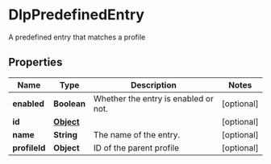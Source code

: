 

# DlpPredefinedEntry

A predefined entry that matches a profile

## Properties

| Name | Type | Description | Notes |
|------------ | ------------- | ------------- | -------------|
|**enabled** | **Boolean** | Whether the entry is enabled or not. |  [optional] |
|**id** | [**Object**](Object.md) |  |  [optional] |
|**name** | **String** | The name of the entry. |  [optional] |
|**profileId** | **Object** | ID of the parent profile |  [optional] |



